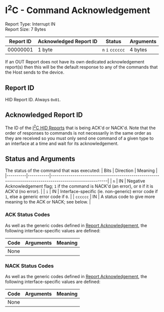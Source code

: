 # I<sup>2</sup>C - Command Acknowledgement
Report Type: Interrupt IN<br />
Report Size: 7 Bytes

| Report ID | Acknowledged Report ID | Status                     | Arguments |
|-----------|------------------------|----------------------------|-----------|
| 00000001  | 1 byte                 | `n`&nbsp;`i`&nbsp;`cccccc` | 4 bytes   |

If an OUT Report does not have its own dedicated acknowledgement report(s) then this will be the default response to any of the commands that the Host sends to the
device.

## Report ID
HID Report ID.  Always `0x01`.

## Acknowledged Report ID
The ID of the [I<sup>2</sup>C HID Reports](../Hid.md) that is being ACK'd or NACK'd.  Note that the order of responses to commands is not necessarily in the same
order as they are received so you must only send one command of a given type to an interface at a time and wait for its acknowledgement.

## Status and Arguments
The status of the command that was executed:
| Bits     | Direction | Meaning                                                                                                   |
|----------|-----------|-----------------------------------------------------------------------------------------------------------|
| `n`      | IN        | Negative Acknowledgement flag; `1` if the command is NACK'd (an error), or `0` if it is ACK'd (no error). |
| `i`      | IN        | Interface-specific (ie. non-generic) error code if `1`, else a generic error code if `0`.                 |
| `cccccc` | IN        | A status code to give more meaning to the ACK or NACK; see below.                                         |

### ACK Status Codes
As well as the generic codes defined in [Report Acknowledgement](../../Reports/0x01.md), the following interface-specific values are defined:

| Code | Arguments             | Meaning                                        |
|------|-----------------------|------------------------------------------------|
| None |                       |                                                |

### NACK Status Codes
As well as the generic codes defined in [Report Acknowledgement](../../Reports/0x01.md), the following interface-specific values are defined:

| Code | Arguments             | Meaning                                                      |
|------|-----------------------|--------------------------------------------------------------|
| None |                       |                                                              |
